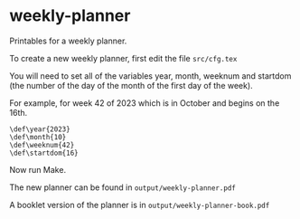 # weekly-planner

Printables for a weekly planner.

To create a new weekly planner, first edit the file `src/cfg.tex`

You will need to set all of the variables year, month, weeknum
and startdom (the number of the day of the month of the first day
of the week).

For example, for week 42 of 2023 which is in October and begins
on the 16th.

```
\def\year{2023}
\def\month{10}
\def\weeknum{42}
\def\startdom{16}
```

Now run Make.

The new planner can be found in `output/weekly-planner.pdf`

A booklet version of the planner is in `output/weekly-planner-book.pdf`
